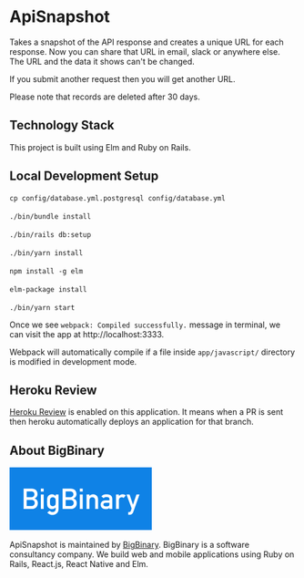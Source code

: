 # ApiSnapshot

Takes a snapshot of the API response and creates a unique URL for each response. 
Now you can share that URL in email, slack or anywhere else.
The URL and the data it shows can't be changed.

If you submit another request then you will get another URL. 

Please note that records are deleted after 30 days.

## Technology Stack

This project is built using Elm and Ruby on Rails.

## Local Development Setup

```
cp config/database.yml.postgresql config/database.yml

./bin/bundle install

./bin/rails db:setup

./bin/yarn install

npm install -g elm

elm-package install

./bin/yarn start
```

Once we see `webpack: Compiled successfully.` message in terminal,
we can visit the app at http://localhost:3333.

Webpack will automatically compile if a file inside `app/javascript/` directory is modified in development mode.

## Heroku Review

[Heroku Review](https://devcenter.heroku.com/articles/github-integration-review-apps)
is enabled on this application. It means when a PR is sent then heroku
automatically deploys an application for that branch.


## About BigBinary

![BigBinary](https://raw.githubusercontent.com/bigbinary/bigbinary-assets/press-assets/PNG/logo-light-solid-small.png?raw=true)

ApiSnapshot is maintained by [BigBinary](https://www.BigBinary.com). BigBinary is a software consultancy company. We build web and mobile applications using Ruby on Rails, React.js, React Native and Elm.
